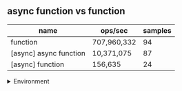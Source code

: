 ## async function vs function

|name|ops/sec|samples|
|-|-|-|
|function|707,960,332|94|
|[async] async function|10,371,075|87|
|[async] function|156,635|24|


<details>
<summary>Environment</summary>

* __Machine:__ linux x64 | 2 vCPUs | 6.8GB Mem
* __Run:__ Fri Oct 27 2023 00:23:19 GMT+0000 (Coordinated Universal Time)
</details>

<!--
{"environment":{"platform":"linux","arch":"x64","cpus":2,"totalMemory":6.7597503662109375},"benchmarks":[{"name":"function","opsSec":707960332.2471731,"samples":6},{"name":"[async] async function","opsSec":10371075.41973765,"samples":6},{"name":"[async] function","opsSec":156635.17928849757,"samples":3}]}-->
